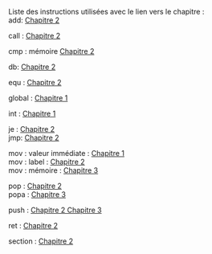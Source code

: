 Liste des instructions utilisées avec le lien vers le chapitre :<br>
add:  <a href="https://github.com/vincentARM/X8086Assembly/tree/master/chapitre002">Chapitre 2 </a>

call :  <a href="https://github.com/vincentARM/X8086Assembly/tree/master/chapitre002">Chapitre 2 </a>

cmp : mémoire <a href="https://github.com/vincentARM/X8086Assembly/tree/master/chapitre002">Chapitre 2 </a>

db: <a href="https://github.com/vincentARM/X8086Assembly/tree/master/chapitre002">Chapitre 2 </a>

equ :  <a href="https://github.com/vincentARM/X8086Assembly/tree/master/chapitre002">Chapitre 2 </a>

global :  <a href="https://github.com/vincentARM/X8086Assembly/tree/master/chapitre001">Chapitre 1 </a>

int : <a href="https://github.com/vincentARM/X8086Assembly/tree/master/chapitre001">Chapitre 1 </a>

je :  <a href="https://github.com/vincentARM/X8086Assembly/tree/master/chapitre002">Chapitre 2 </a> <br>
jmp:  <a href="https://github.com/vincentARM/X8086Assembly/tree/master/chapitre002">Chapitre 2 </a>

mov :  valeur immédiate : <a href="https://github.com/vincentARM/X8086Assembly/tree/master/chapitre001">Chapitre 1 </a><br>
mov :  label : <a href="https://github.com/vincentARM/X8086Assembly/tree/master/chapitre002">Chapitre 2 </a><br>
mov : mémoire :  <a href="https://github.com/vincentARM/X8086Assembly/tree/master/chapitre003">Chapitre 3 </a>

pop :  <a href="https://github.com/vincentARM/X8086Assembly/tree/master/chapitre002">Chapitre 2 </a><br>
popa :  <a href="https://github.com/vincentARM/X8086Assembly/tree/master/chapitre003">Chapitre 3 </a>

push :  <a href="https://github.com/vincentARM/X8086Assembly/tree/master/chapitre002">Chapitre 2 </a>
<a href="https://github.com/vincentARM/X8086Assembly/tree/master/chapitre003">Chapitre 3 </a>

ret :  <a href="https://github.com/vincentARM/X8086Assembly/tree/master/chapitre002">Chapitre 2 </a>

section : <a href="https://github.com/vincentARM/X8086Assembly/tree/master/chapitre002">Chapitre 2 </a>

